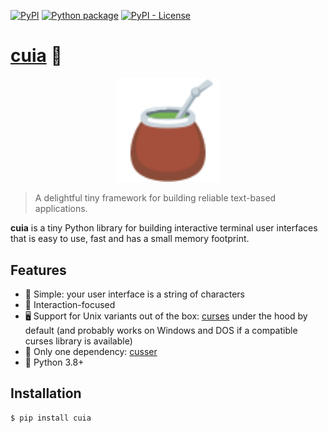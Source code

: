 [![PyPI](https://img.shields.io/pypi/v/cuia)](https://pypi.org/project/cuia/)
[![Python package](https://github.com/getcuia/cuia/actions/workflows/python-package.yml/badge.svg)](https://github.com/getcuia/cuia/actions/workflows/python-package.yml)
[![PyPI - License](https://img.shields.io/pypi/l/cuia)](https://github.com/getcuia/cuia/blob/main/LICENSE)

# [cuia](https://github.com/getcuia/cuia#readme) 🧉

<div align="center">
    <img class="hero" src="https://github.com/getcuia/cuia/raw/main/banner.svg" alt="cuia" width="33%" />
</div>

> A delightful tiny framework for building reliable text-based applications.

**cuia** is a tiny Python library for building interactive terminal user
interfaces that is easy to use, fast and has a small memory footprint.

## Features

-   🧵 Simple: your user interface is a string of characters
-   💬 Interaction-focused
-   🖥️ Support for Unix variants out of the box:
    [curses](https://docs.python.org/3/library/curses.html) under the hood by
    default (and probably works on Windows and DOS if a compatible curses
    library is available)
-   🤬 Only one dependency: [cusser](https://github.com/getcuia/cusser)
-   🐍 Python 3.8+

## Installation

```console
$ pip install cuia
```
